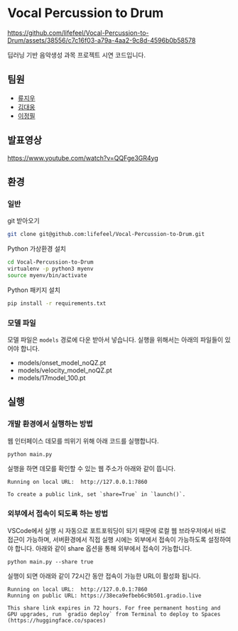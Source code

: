 # Vocal Percussion to Drum


https://github.com/lifefeel/Vocal-Percussion-to-Drum/assets/38556/c7c16f03-a79a-4aa2-9c8d-4596b0b58578


딥러닝 기반 음악생성 과목 프로젝트 시연 코드입니다.

## 팀원

- [류지우](https://github.com/clayryu)
- [김대웅](https://github.com/daewoung)
- [이정필](https://github.com/lifefeel)

## 발표영상
https://www.youtube.com/watch?v=QQFge3GR4yg

## 환경

### 일반

git 받아오기

```bash
git clone git@github.com:lifefeel/Vocal-Percussion-to-Drum.git
```

Python 가상환경 설치

```bash
cd Vocal-Percussion-to-Drum
virtualenv -p python3 myenv
source myenv/bin/activate
```

Python 패키지 설치

```bash
pip install -r requirements.txt
```

### 모델 파일

모델 파일은 `models` 경로에 다운 받아서 넣습니다. 실행을 위해서는 아래의 파일들이 있어야 합니다.

- models/onset_model_noQZ.pt
- models/velocity_model_noQZ.pt
- models/17model_100.pt



## 실행

### 개발 환경에서 실행하는 방법

웹 인터페이스 데모를 띄위기 위해 아래 코드를 실행합니다.

```bash
python main.py
```

실행을 하면 데모를 확인할 수 있는 웹 주소가 아래와 같이 뜹니다. 

```
Running on local URL:  http://127.0.0.1:7860

To create a public link, set `share=True` in `launch()`.
```

### 외부에서 접속이 되도록 하는 방법

VSCode에서 실행 시 자동으로 포트포워딩이 되기 때문에 로컬 웹 브라우저에서 바로 접근이 가능하며, 서버환경에서 직접 실행 시에는 외부에서 접속이 가능하도록 설정하여야 합니다. 아래와 같이 share 옵션을 통해 외부에서 접속이 가능합니다.

```
python main.py --share true
```

 실행이 되면 아래와 같이 72시간 동안 접속이 가능한 URL이 활성화 됩니다. 

```
Running on local URL:  http://127.0.0.1:7860
Running on public URL: https://38eca9efbeb6c9b501.gradio.live

This share link expires in 72 hours. For free permanent hosting and GPU upgrades, run `gradio deploy` from Terminal to deploy to Spaces (https://huggingface.co/spaces)
```
